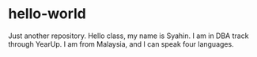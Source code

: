 # hello-world
Just another repository. 
Hello class, my name is Syahin. I am in DBA track through YearUp. 
I am from Malaysia, and I can speak four languages. 
